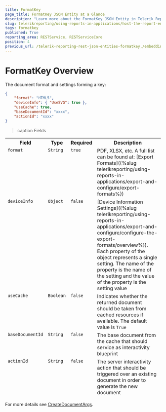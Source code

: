 ```yaml
---
title: FormatKey
page_title: FormatKey JSON Entity at a Glance
description: "Learn more about the FormatKey JSON Entity in Telerik Reporting REST Service and the type and meaning of each field."
slug: telerikreporting/using-reports-in-applications/host-the-report-engine-remotely/telerik-reporting-rest-services/rest-api-reference/json-entities/formatkey
tags: formatkey
published: True
reporting_area: RESTService, RESTServiceCore
position: 4
previous_url: /telerik-reporting-rest-json-entities-formatkey,/embedding-reports/host-the-report-engine-remotely/telerik-reporting-rest-services/rest-api-reference/json-entities/formatkey
---
```


<style>
	table {
		display: grid;
		grid-template-columns: min-content min-content min-content 1fr;
	}

	thead, tbody, tr {
		display: contents;
	}

	th {
		white-space: nowrap;
	}
</style>

# FormatKey Overview

The document format and settings forming a key: 

````JSON
{
	"format": "HTML5",
	"deviceInfo": { "UseSVG": true },
	"useCache": true,
	"baseDocumentId": "xxxx",
	"actionId": "xxxx"
}
````

>caption Fields

| Field | Type | Required | Description |
| ------ | ------ | ------ | ------ |
|`format`|`String`|`true`|PDF, XLSX, etc. A full list can be found at: [Export Formats]({%slug telerikreporting/using-reports-in-applications/export-and-configure/export-formats%})|
|`deviceInfo`|`Object`|`false`|[Device Information Settings]({%slug telerikreporting/using-reports-in-applications/export-and-configure/configure-the-export-formats/overview%}). Each property of the object represents a single setting. The name of the property is the name of the setting and the value of the property is the setting value|
|`useCache`|`Boolean`|`false`|Indicates whether the returned document should be taken from cached resources if available. The default value is `True`|
|`baseDocumentId`|`String`|`false`| The base document from the cache that should service as interactivity blueprint|
|`actionId`|`String`|`false`| The server interactivity action that should be triggered over an existing document in order to generate the new document|

For more details see [CreateDocumentArgs](/api/telerik.reporting.services.webapi.createdocumentargs).
